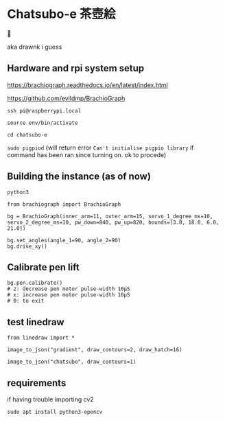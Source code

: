 # Chatsubo-e 茶壺絵

🍵

aka drawnk i guess

## Hardware and rpi system setup

https://brachiograph.readthedocs.io/en/latest/index.html

https://github.com/evildmp/BrachioGraph

`ssh pi@raspberrypi.local`

`source env/bin/activate`

`cd chatsubo-e` 

`sudo pigpiod`  (will return error `Can't initialise pigpio library` if command has been ran since turning on. ok to procede)

## Building the instance (as of now)

```
python3

from brachiograph import BrachioGraph

bg = BrachioGraph(inner_arm=11, outer_arm=15, servo_1_degree_ms=10, servo_2_degree_ms=10, pw_down=840, pw_up=820, bounds=[3.0, 18.0, 6.0, 21.0])

bg.set_angles(angle_1=90, angle_2=90)  
bg.drive_xy()
```

## Calibrate pen lift
```
bg.pen.calibrate()
# z: decrease pen motor pulse-width 10µS
# x: increase pen motor pulse-width 10µS
# 0: to exit
```

## test linedraw
```
from linedraw import *

image_to_json("gradient", draw_contours=2, draw_hatch=16)

image_to_json("chatsubo", draw_contours=1)
```

## requirements
if having trouble importing cv2
```
sudo apt install python3-opencv
```

